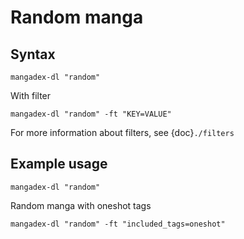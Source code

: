 # Random manga

## Syntax

```shell
mangadex-dl "random"
```

With filter

```shell
mangadex-dl "random" -ft "KEY=VALUE"
```

For more information about filters, see {doc}`./filters`

## Example usage

```shell
mangadex-dl "random"
```

Random manga with oneshot tags

```shell
mangadex-dl "random" -ft "included_tags=oneshot"
```
